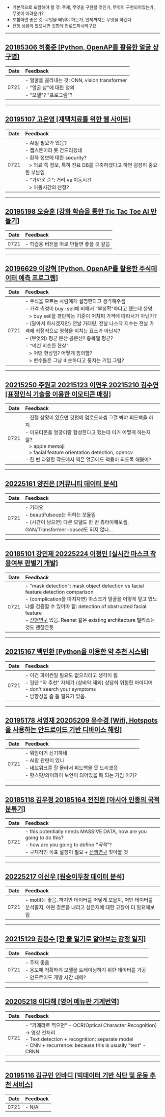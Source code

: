 - 기본적으로 포함해야 할 것: 주제, 무엇을 구현할 것인가, 무엇이 구현되어있는가, 무엇이 어려운가?
- 포함하면 좋은 것: 무엇을 배워야 하는가, 언제까지는 무엇을 하겠다
- 진행 상황이 있으시면 깃헙에 업로드하시라구요

---

## [20185306 허홍준 [Python, OpenAP를 활용한 얼굴 상 구별]](https://github.com/HongJuneHu/Face_Distinction)

| Date | Feedback |
|------|:---------|
| 0721 | - 얼굴을 골라내는 것: CNN, vision transformer <br> - "얼굴 상"에 대한 정의 <br> - "모델"? "프로그램"? |

---

## [20195107 고은영 [재택치료를 위한 웹 사이트]](https://github.com/azzbc7819/2022SWexhibition)

| Date | Feedback |
|------|:---------|
| 0721 | - AI일 필요가 있음? <br> - 캡스톤이라 못 건드리겠네 <br> - 환자 정보에 대한 security? <br> &ensp; > 의료 쪽 정보, 특히 진료 DB를 구축하겠다고 하면 굉장히 중요한 부분임. <br> - "가까운 순": 거리 vs 이동시간 <br> &ensp; > 이동시간의 산정? |


---

## [20195198 오승훈 [강화 학습을 통한 Tic Tac Toe AI 만들기]](https://github.com/owinhun/2022_Caerang)

| Date | Feedback |
|------|:---------|
| 0721 | - 학습용 버전을 따로 만들면 좋을 것 같음 |

---

## [20196629 이강혁 [Python, OpenAP를 활용한 주식데이터 예측 프로그램]](https://github.com/KH4901/project-index)

| Date | Feedback |
|------|:---------|
| 0721 | - 주식을 모르는 사람에게 설명한다고 생각해주셈 <br> - 가격 측정이 buy-sell에 비해서 "부정확"하다고 했는데 설명. <br> &ensp; > buy sell을 판단하는 기준이 어차피 가격에 따라서가 아닌가? <br> - (알아서 하시겠지만) 전날 거래량, 전날 나스닥 지수는 전날 가격에 직접적으로 영향을 미치는 요소가 아닌지? <br> - (무엇의) 평균 분산 공분산? 종목별 평균? <br> - "이런 비슷한 현상" <br> &ensp; > 어떤 현상임? 어떻게 정의함? <br> &ensp; > 변수들은 그냥 비슷하다고 퉁치는 거임 그럼? |

---

## [20215250 주원교 20215123 이연우 20215210 김수연 [표정인식 기술을 이용한 이모티콘 매칭]](https://github.com/Kimsuyeon0809/Emotion-Detection)

| Date | Feedback |
|------|:---------|
| 0721 | - 진행 상황이 있으면 깃헙에 업로드하셈 그걸 봐야 피드백을 하지 <br> - 이모티콘을 얼굴이랑 합성한다고 했는데 이거 어떻게 하는지 앎? <br> &ensp; > apple memoji <br> &ensp; > facial feature orientation detection, opencv <br> - 한 번 다양한 각도에서 찍은 얼굴에도 적용이 되도록 해봄이? |

---

## [20225161 양진은 [커뮤니티 데이터 분석]](https://github.com/SinJi7/project1)

| Date | Feedback |
|------|:---------|
| 0721 | - 기래요 <br> - beautifulsoup는 뭐하는 모듈임 <br> - (시간이 남으면) 다른 모델도 한 번 츄라이해보셈. GAN/Transformer-based도 되지 않나... |

---

## [20185101 강민제 20225224 이정민 [실시간 마스크 착용여부 판별기 개발]](https://github.com/changmmml/22_sw_exhibition)

| Date | Feedback |
|------|:---------|
| 0721 | - "mask detection": mask object detection vs facial feature detection comparison <br> - (complication을 따지자면) 마스크가 얼굴을 어떻게 덮고 있느냐를 검증할 수 있어야 함: detection of obstructed facial feature <br> - [선행연구](https://www.researchgate.net/publication/350991629_Masked_Face_Recognition_using_ResNet-50) 있음. Resnet 같은 existing architecture 빌려쓰는 것도 괜찮은듯 |

---

## [20215167 백민환 [Python을 이용한 약 추천 시스템]](https://github.com/bmh2350/2022-Tensor-Summer-Workshop)

| Date | Feedback |
|------|:---------|
| 0721 | - 이건 파이썬일 필요도 없으리라고 생각이 됨 <br> - 일단 "약 추천" 자체가 (상비약 제외) 상당히 위험한 아이디어 <br> - don't search your symptoms <br> - 방향성을 좀 틀 필요가 있음.  |

---

## [20195178 서영재 20205209 유수경 [Wifi, Hotspots을 사용하는 안드로이드 기반 디바이스 해킹]](https://github.com/ssyyjj1012/Hacking-Android-based-devices-using-Wi-Fi-and-hotspots)

| Date | Feedback |
|------|:---------|
| 0721 | - 뭐임이거 신기하네 <br> - AI랑 관련이 있나 <br> - 네트워크를 잘 몰라서 피드백을 못 드리겠음 <br> - 핫스팟/와이파이 보안이 되어있을 때 되는 거임 이거? |

---

## [20185118 김우정 20185164 전진완 [아시아 인종의 국적 분류기]](https://github.com/rladnwjdsla/2022_Tensor_Workshop)

| Date | Feedback |
|------|:---------|
| 0721 | - this potentially needs MASSIVE DATA, how are you going to do this? <br> - how are you going to define *"국적"*? <br> - 구체적인 목표 설정이 필요 + [선행연구](https://www.researchgate.net/publication/358622455_Intelligent_deep_learning_based_ethnicity_recognition_and_classification_using_facial_images) 찾아볼 것 |

---

## [20225217 이신우 [원숭이두창 데이터 분석]](https://github.com/steven8602/MonkeyPox-Project)

| Date | Feedback |
|------|:---------|
| 0721 | - motif는 좋음. 하지만 데이터를 어떻게 모을지, 어떤 데이터를 분석할지, 어떤 결론을 내리고 싶은지에 대한 고찰이 더 필요해보임 |

---

## [20215129 김용수 [한 줄 일기로 알아보는 감정 일지]](https://github.com/Kim-Yong-Soo/2022_Caerang_Exhibition)

| Date | Feedback |
|------|:---------|
| 0721 | - 주제 좋음 <br> - 용도에 적확하게 모델을 트레이닝하기 위한 데이터를 가공 <br> - 안드로이드 개발 시간 내에? |

---

## [20205218 이다해 [영어 메뉴판 기계번역]](https://github.com/dlekgo79/CAERANG)

| Date | Feedback |
|------|:---------|
| 0721 | - "카메라로 찍으면" - OCR(Optical Character Recognition) -> 영상 전처리 <br> - Text detection + recognition: separate model <br> - CNN + recurrence: because this is usually "text" - CRNN |

---

## [20195116 김규민 인바디 [빅데이터 기반 식단 및 운동 추천 서비스]](https://github.com/kyumin-99/WWH)

| Date | Feedback |
|------|:---------|
| 0721 | - N/A |
